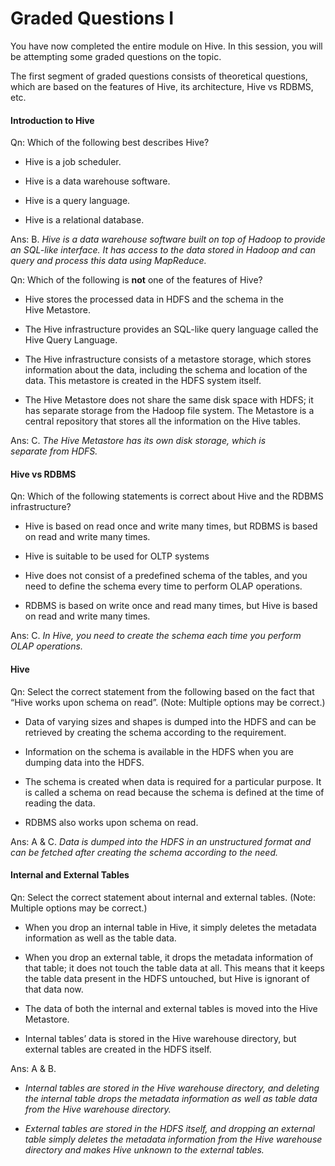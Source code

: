 # Graded Questions I

You have now completed the entire module on Hive. In this session, you will be attempting some graded questions on the topic.

The first segment of graded questions consists of theoretical questions, which are based on the features of Hive, its architecture, Hive vs RDBMS, etc.

#### Introduction to Hive

Qn: Which of the following best describes Hive?

- Hive is a job scheduler.

- Hive is a data warehouse software.

- Hive is a query language.

- Hive is a relational database.

Ans: B. *Hive is a data warehouse software built on top of Hadoop to provide an SQL-like interface. It has access to the data stored in Hadoop and can query and process this data using MapReduce.*

Qn: Which of the following is **not** one of the features of Hive?

- Hive stores the processed data in HDFS and the schema in the Hive Metastore.

- The Hive infrastructure provides an SQL-like query language called the Hive Query Language.

- The Hive infrastructure consists of a metastore storage, which stores information about the data, including the schema and location of the data. This metastore is created in the HDFS system itself.

- The Hive Metastore does not share the same disk space with HDFS; it has separate storage from the Hadoop file system. The Metastore is a central repository that stores all the information on the Hive tables.

Ans: C. *The Hive Metastore has its own disk storage, which is separate from HDFS.*

#### Hive vs RDBMS

Qn: Which of the following statements is correct about Hive and the RDBMS infrastructure?

- Hive is based on read once and write many times, but RDBMS is based on read and write many times.

- Hive is suitable to be used for OLTP systems

- Hive does not consist of a predefined schema of the tables, and you need to define the schema every time to perform OLAP operations.

- RDBMS is based on write once and read many times, but Hive is based on read and write many times.

Ans: C. *In Hive, you need to create the schema each time you perform OLAP operations.*

#### Hive

Qn: Select the correct statement from the following based on the fact that “Hive works upon schema on read”. (Note: Multiple options may be correct.)

- Data of varying sizes and shapes is dumped into the HDFS and can be retrieved by creating the schema according to the requirement.

- Information on the schema is available in the HDFS when you are dumping data into the HDFS.

- The schema is created when data is required for a particular purpose. It is called a schema on read because the schema is defined at the time of reading the data.

- RDBMS also works upon schema on read.

Ans: A & C. *Data is dumped into the HDFS in an unstructured format and can be fetched after creating the schema according to the need.*

#### Internal and External Tables

Qn: Select the correct statement about internal and external tables. (Note: Multiple options may be correct.)

- When you drop an internal table in Hive, it simply deletes the metadata information as well as the table data.

- When you drop an external table, it drops the metadata information of that table; it does not touch the table data at all. This means that it keeps the table data present in the HDFS untouched, but Hive is ignorant of that data now.

- The data of both the internal and external tables is moved into the Hive Metastore.

- Internal tables’ data is stored in the Hive warehouse directory, but external tables are created in the HDFS itself.

Ans: A & B.

- *Internal tables are stored in the Hive warehouse directory, and deleting the internal table drops the metadata information as well as table data from the Hive warehouse directory.*

- *External tables are stored in the HDFS itself, and dropping an external table simply deletes the metadata information from the Hive warehouse directory and makes Hive unknown to the external tables.*
